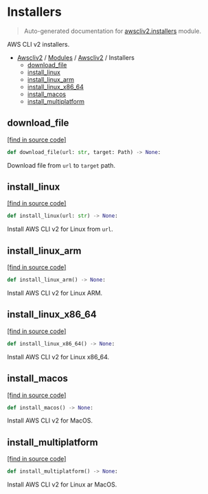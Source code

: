 # Installers

> Auto-generated documentation for [awscliv2.installers](blob/main/awscliv2/installers.py) module.

AWS CLI v2 installers.

- [Awscliv2](../README.md#aws-cli-v2-for-python-) / [Modules](../MODULES.md#awscliv2-modules) / [Awscliv2](index.md#awscliv2) / Installers
    - [download_file](#download_file)
    - [install_linux](#install_linux)
    - [install_linux_arm](#install_linux_arm)
    - [install_linux_x86_64](#install_linux_x86_64)
    - [install_macos](#install_macos)
    - [install_multiplatform](#install_multiplatform)

## download_file

[[find in source code]](blob/main/awscliv2/installers.py#L19)

```python
def download_file(url: str, target: Path) -> None:
```

Download file from `url` to `target` path.

## install_linux

[[find in source code]](blob/main/awscliv2/installers.py#L72)

```python
def install_linux(url: str) -> None:
```

Install AWS CLI v2 for Linux from `url`.

## install_linux_arm

[[find in source code]](blob/main/awscliv2/installers.py#L65)

```python
def install_linux_arm() -> None:
```

Install AWS CLI v2 for Linux ARM.

## install_linux_x86_64

[[find in source code]](blob/main/awscliv2/installers.py#L58)

```python
def install_linux_x86_64() -> None:
```

Install AWS CLI v2 for Linux x86_64.

## install_macos

[[find in source code]](blob/main/awscliv2/installers.py#L28)

```python
def install_macos() -> None:
```

Install AWS CLI v2 for MacOS.

## install_multiplatform

[[find in source code]](blob/main/awscliv2/installers.py#L114)

```python
def install_multiplatform() -> None:
```

Install AWS CLI v2 for Linux ar MacOS.
